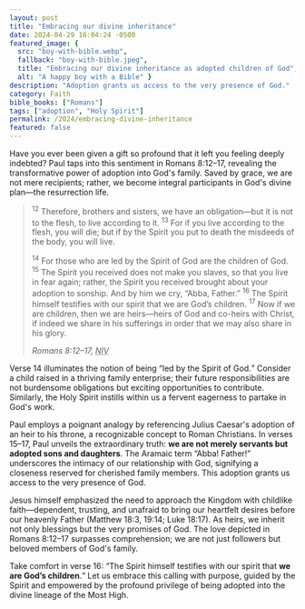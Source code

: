 ```yaml
---
layout: post
title: "Embracing our divine inheritance"
date: 2024-04-29 16:04:24 -0500
featured_image: {
  src: "boy-with-bible.webp",
  fallback: "boy-with-bible.jpeg",
  title: "Embracing our divine inheritance as adopted children of God",
  alt: "A happy boy with a Bible" }
description: "Adoption grants us access to the very presence of God."
category: Faith
bible_books: ["Romans"]
tags: ["adoption", "Holy Spirit"]
permalink: /2024/embracing-divine-inheritance
featured: false
---
```


Have you ever been given a gift so profound that it left you feeling deeply indebted? Paul taps into this sentiment in Romans 8:12&ndash;17, revealing the transformative power of adoption into God's family. Saved by grace, we are not mere recipients; rather, we become integral participants in God's divine plan&mdash;the resurrection life.

> <sup>12</sup> Therefore, brothers and sisters, we have an obligation&mdash;but it is not to the flesh, to live according to it. <sup>13</sup> For if you live according to the flesh, you will die; but if by the Spirit you put to death the misdeeds of the body, you will live.
>
> <sup>14</sup> For those who are led by the Spirit of God are the children of God. <sup>15</sup> The Spirit you received does not make you slaves, so that you live in fear again; rather, the Spirit you received brought about your adoption to sonship. And by him we cry, “Abba, Father.” <sup>16</sup> The Spirit himself testifies with our spirit that we are God’s children. <sup>17</sup> Now if we are children, then we are heirs&mdash;heirs of God and co-heirs with Christ, if indeed we share in his sufferings in order that we may also share in his glory.
>
> <cite>Romans 8:12&ndash;17, <abbr title="New International Version">NIV</abbr></cite>

Verse 14 illuminates the notion of being <q>led by the Spirit of God.</q> Consider a child raised in a thriving family enterprise; their future responsibilities are not burdensome obligations but exciting opportunities to contribute. Similarly, the Holy Spirit instills within us a fervent eagerness to partake in God's work.

Paul employs a poignant analogy by referencing Julius Caesar's adoption of an heir to his throne, a recognizable concept to Roman Christians. In verses 15&ndash;17, Paul unveils the extraordinary truth: **we are not merely servants but adopted sons and daughters**. The Aramaic term &ldquo;Abba! Father!&rdquo; underscores the intimacy of our relationship with God, signifying a closeness reserved for cherished family members. This adoption grants us access to the very presence of God.

Jesus himself emphasized the need to approach the Kingdom with childlike faith&mdash;dependent, trusting, and unafraid to bring our heartfelt desires before our heavenly Father (Matthew 18:3, 19:14; Luke 18:17). As heirs, we inherit not only blessings but the very promises of God. The love depicted in Romans 8:12&ndash;17 surpasses comprehension; we are not just followers but beloved members of God's family.

Take comfort in verse 16: <q>The Spirit himself testifies with our spirit that **we are God’s children**.</q> Let us embrace this calling with purpose, guided by the Spirit and empowered by the profound privilege of being adopted into the divine lineage of the Most High.